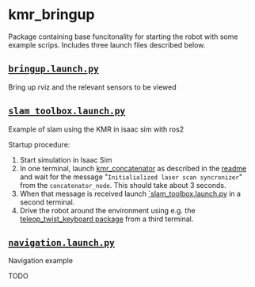 # kmr_bringup

Package containing base funcitonality for starting the robot with some example scrips. Includes three launch files described below.

## [`bringup.launch.py`](./launch/bringup.launch.py)
Bring up rviz and the relevant sensors to be viewed

## [`slam_toolbox.launch.py`](./launch/slam_toolbox.launch.py)
Example of slam using the KMR in isaac sim with ros2

Startup procedure:
1. Start simulation in Isaac Sim
2. In one terminal, launch [kmr_concatenator](../kmr_concatenator/launch/concatenator.launch.py) as described in the [readme](../kmr_concatenator/README.md) and wait for the message "`Initialialized laser scan syncronizer`" from the `concatenator_node`. This should take about 3 seconds.
3. When that message is received launch [`slam_toolbox.launch.py](./launch/slam_toolbox.launch.py) in a second terminal.
4. Drive the robot around the environment using e.g. the [teleop_twist_keyboard package](https://index.ros.org/r/teleop_twist_keyboard/) from a third terminal.


## [`navigation.launch.py`](./launch/navigation.launch.py)
Navigation example

TODO
